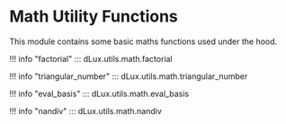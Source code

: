 # Math Utility Functions

This module contains some basic maths functions used under the hood.

!!! info "factorial"
    ::: dLux.utils.math.factorial

!!! info "triangular_number"
    ::: dLux.utils.math.triangular_number

!!! info "eval_basis"
    ::: dLux.utils.math.eval_basis

!!! info "nandiv"
    ::: dLux.utils.math.nandiv
